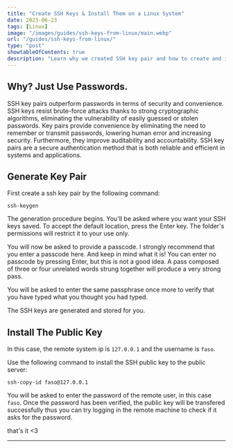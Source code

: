 ```yaml
---
title: "Create SSH Keys & Install Them on a Linux System"
date: 2023-06-23
tags: [Linux]
image: "/images/guides/ssh-keys-from-linux/main.webp"
url: "/guides/ssh-keys-from-linux/"
type: "post"
showtableOfContents: true
description: "Learn why we created SSH key pair and how to create and install in on the remote system assuming that the remote system is running Linux."
---
```


## Why? Just Use Passwords.
SSH key pairs outperform passwords in terms of security and convenience. SSH keys resist brute-force attacks thanks to strong cryptographic algorithms, eliminating the vulnerability of easily guessed or stolen passwords. Key pairs provide convenience by eliminating the need to remember or transmit passwords, lowering human error and increasing security. Furthermore, they improve auditability and accountability. SSH key pairs are a secure authentication method that is both reliable and efficient in systems and applications.

## Generate Key Pair
First create a ssh key pair by the following command:
```
ssh-keygen
```
The generation procedure begins. You'll be asked where you want your SSH keys saved. To accept the default location, press the Enter key. The folder's permissions will restrict it to your use only.

You will now be asked to provide a passcode. I strongly recommend that you enter a passcode here. And keep in mind what it is! You can enter no passcode by pressing Enter, but this is not a good idea. A pass composed of three or four unrelated words strung together will produce a very strong pass.

You will be asked to enter the same passphrase once more to verify that you have typed what you thought you had typed.

The SSH keys are generated and stored for you.

## Install The Public Key
In this case, the remote system ip is `127.0.0.1` and the username is `faso`. 

Use the following command to install the SSH public key to the public server: 
```
ssh-copy-id faso@127.0.0.1
```

You will be asked to enter the password of the remote user, in this case `faso`. Once the password has been verified, the public key will be transfered successfully thus you can try logging in the remote machine to check if it asks for the password.  

that's it <3

----

  